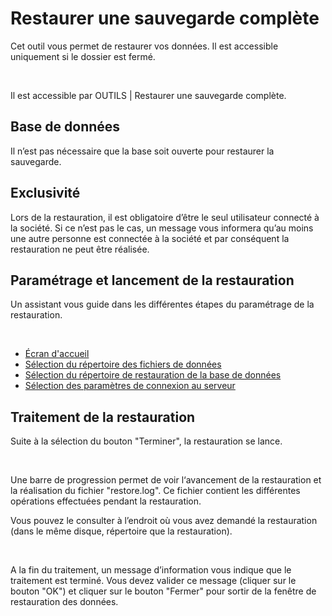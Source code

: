 # Restaurer une sauvegarde complète

Cet outil vous permet de restaurer vos données. Il est accessible uniquement 
 si le dossier est fermé.


 


Il est accessible par OUTILS | Restaurer 
 une sauvegarde complète.


## Base de données


Il n’est pas nécessaire que la base soit ouverte pour restaurer la sauvegarde.


## Exclusivité


Lors de la restauration, il est obligatoire d’être le seul utilisateur 
 connecté à la société. Si ce n’est pas le cas, un message vous informera 
 qu’au moins une autre personne est connectée à la société et par conséquent 
 la restauration ne peut être réalisée.


## Paramétrage et lancement de la restauration


Un assistant vous guide dans les différentes étapes du paramétrage de 
 la restauration.


 


* [Écran d'accueil](RestaurationCompleteBienvenue.md)
* [Sélection 
 du répertoire des fichiers de données](RestaurationCompleteSelectionRepertoireFichiersAutres.md)
* [Sélection 
 du répertoire de restauration de la base de données](RestaurationCompleteSelectionRepertoireRestaurationBD.md)
* [Sélection 
 des paramètres de connexion au serveur](RestaurationCompleteSelectionParametresConnexionServeur.md)


## Traitement de la restauration


Suite à la sélection du bouton "Terminer", la restauration 
 se lance.


 


Une barre de progression permet de voir l‘avancement de la restauration 
 et la réalisation du fichier "restore.log". Ce fichier contient 
 les différentes opérations effectuées pendant la restauration.


Vous pouvez le consulter à l’endroit où vous avez demandé la restauration 
 (dans le même disque, répertoire que la restauration).


 


A la fin du traitement, un message d’information vous indique que le 
 traitement est terminé. Vous devez valider ce message (cliquer sur le 
 bouton "OK") et cliquer sur le bouton "Fermer" pour 
 sortir de la fenêtre de restauration des données.


